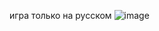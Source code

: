 игра только на русском 
![image](https://github.com/user-attachments/assets/a0559e44-0a8b-471a-ac77-37e323bf4d3e)
